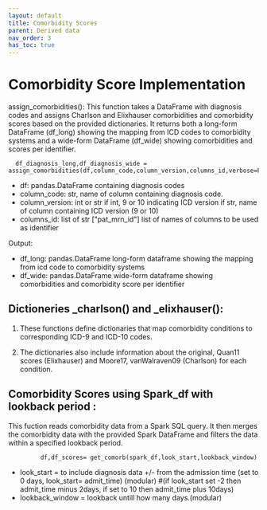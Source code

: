 ```yaml
---
layout: default
title: Comorbidity Scores
parent: Derived data
nav_order: 3
has_toc: true
---
```



# Comorbidity Score Implementation


assign_comorbidities(): This function takes a DataFrame with diagnosis codes and assigns Charlson and Elixhauser comorbidities and comorbidity scores based on the provided dictionaries.
It returns both a long-form DataFrame (df_long) showing the mapping from ICD codes to comorbidity systems and a wide-form DataFrame (df_wide) showing comorbidities and scores per identifier.


      df_diagnosis_long,df_diagnosis_wide = assign_comorbidities(df,column_code,column_version,columns_id,verbose=False)

* df: pandas.DataFrame containing diagnosis codes
* column_code: str, name of column containing diagnosis code.
* column_version: int or str 
        if int, 9 or 10 indicating ICD version
        if str, name of column containing ICD version (9 or 10)
* columns_id: list of str ["pat_mrn_id"]
        list of names of columns to be used as identifier
  
Output:

* df_long: pandas.DataFrame
         long-form dataframe showing the mapping from icd code to comorbidity systems
* df_wide: pandas.DataFrame
        wide-form dataframe showing comorbidities and comorbidity score per identifier



## Dictioneries _charlson() and _elixhauser():


1. These functions define dictionaries that map comorbidity conditions to corresponding ICD-9 and ICD-10 codes.


2. The dictionaries also include information about the original, Quan11 scores (Elixhauser) and Moore17, vanWalraven09 (Charlson) for each condition. 


## Comorbidity Scores using Spark_df with lookback period :

This fuction reads comorbidity data from a Spark SQL query. It then merges the comorbidity data with the provided Spark DataFrame and filters the data within a specified lookback period.
       
             df,df_scores= get_comorb(spark_df,look_start,lookback_window)

* look_start  = to include diagnosis data +/- from the admission time (set to 0 days, look_start= admit_time) (modular) #(if look_start set -2 then admit_time minus 2days, if set to 10 then admit_time plus 10days)
* lookback_window = lookback untill how many days.(modular)

  
